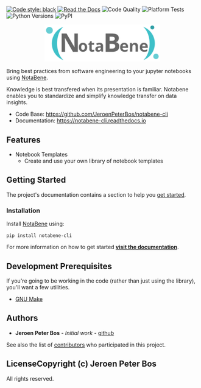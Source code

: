 [![Code style: black](https://img.shields.io/badge/code%20style-black-000000.svg)](https://github.com/psf/black)
[![Read the Docs](https://readthedocs.org/projects/notabene-cli/badge/?version=latest)](https://notabene-cli.readthedocs.io/en/latest/?badge=latest)
![Code Quality](https://github.com/JeroenPeterBos/notabene-cli/actions/workflows/code-quality.yaml/badge.svg)
![Platform Tests](https://github.com/JeroenPeterBos/notabene-cli/actions/workflows/platform-tests.yaml/badge.svg)
![Python Versions](https://img.shields.io/pypi/pyversions/notabene-cli)
![PyPI](https://img.shields.io/pypi/v/notabene-cli)

<p align="center">
    <img width="60%" src="https://raw.githubusercontent.com/JeroenPeterBos/notabene-cli/main/docs/_static/images/logo_wide.svg">

</p>

<p align="center">

Bring best practices from software engineering to your jupyter notebooks using [NotaBene](https://github.com/JeroenPeterBos/notabene-cli). 

</p>

Knowledge is best transfered when its presentation is familiar. Notabene enables you to standardize and simplify knowledge transfer on data insights.

* Code Base: https://github.com/JeroenPeterBos/notabene-cli
* Documentation: https://notabene-cli.readthedocs.io

## Features

* Notebook Templates
    * Create and use your own library of notebook templates

## Getting Started

The project's documentation contains a section to help you
[get started](https://notabene-cli.readthedocs.io/en/latest/getting_started.html).

### Installation

Install [NotaBene](https://github.com/JeroenPeterBos/notabene-cli) using:

```
pip install notabene-cli
```

For more information on how to get started **[visit the documentation](https://notabene-cli.readthedocs.io/en/latest)**.

## Development Prerequisites

If you're going to be working in the code (rather than just using the library), you'll want a few utilities.

* [GNU Make](https://www.gnu.org/software/make/)

## Authors

* **Jeroen Peter Bos** - *Initial work* - [github](https://github.com/JeroenPeterBos)

See also the list of [contributors](https://github.com/JeroenPeterBos/notabene/contributors) who participated in this project.

## LicenseCopyright (c) Jeroen Peter Bos

All rights reserved.